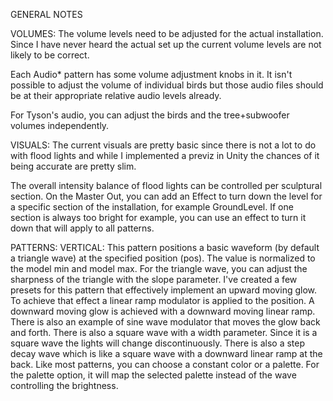 GENERAL NOTES

VOLUMES:
The volume levels need to be adjusted for the actual installation.  Since I have never heard the actual set up the
current volume levels are not likely to be correct.

Each Audio* pattern has some volume adjustment knobs in it.  It isn't possible to adjust the volume of individual
birds but those audio files should be at their appropriate relative audio levels already.

For Tyson's audio, you can adjust the birds and the tree+subwoofer volumes independently.


VISUALS:
The current visuals are pretty basic since there is not a lot to do with flood lights and while I implemented a
previz in Unity the chances of it being accurate are pretty slim.

The overall intensity balance of flood lights can be controlled per sculptural section.  On the Master Out, you
can add an Effect to turn down the level for a specific section of the installation, for example GroundLevel.  If
one section is always too bright for example, you can use an effect to turn it down that will apply to all patterns.

PATTERNS:
VERTICAL:
This pattern positions a basic waveform (by default a triangle wave) at the specified position (pos).  The value is
normalized to the model min and model max.  For the triangle wave, you can adjust the sharpness of the triangle with
the slope parameter.  I've created a few presets for this pattern that effectively implement an upward moving glow.
To achieve that effect a linear ramp modulator is applied to the position.  A downward moving glow is achieved with a
downward moving linear ramp.  There is also an example of sine wave modulator that moves the glow back and forth.
There is also a square wave with a width parameter.  Since it is a square wave the lights will change discontinuously.
There is also a step decay wave which is like a square wave with a downward linear ramp at the back.  Like most
patterns, you can choose a constant color or a palette.  For the palette option, it will map the selected palette
instead of the wave controlling the brightness.